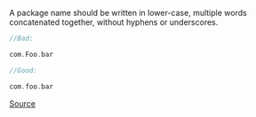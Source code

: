 A package name should be written in  lower-case, multiple words concatenated together,
 without hyphens or underscores.

```kotlin
//Bad:

com.Foo.bar

//Good:

com.foo.bar

```

[Source](https://github.com/raywenderlich/kotlin-style-guide#packages)